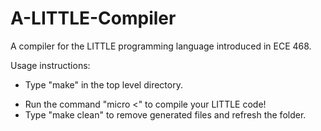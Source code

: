 # A-LITTLE-Compiler
A compiler for the LITTLE programming language introduced in ECE 468.

Usage instructions:
* Type "make" in the top level directory.
- Run the command "micro <<LITTLE code file name>" to compile your LITTLE code!
- Type "make clean" to remove generated files and refresh the folder.
